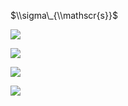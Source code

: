 $\\sigma\_{\\mathscr{s}}$

![](https://www.nta.go.jp/tmp/03624485-91ab-4636-807c-7ed693230c27/images/315707c53cbabbf1eec602915573b3cd0416528f4ed41491df58e23875f44a3a.jpg)

![](https://www.nta.go.jp/tmp/03624485-91ab-4636-807c-7ed693230c27/images/5092ad421d4cd724bd847331be5abe876e0679468e3d0d70e6944fe565efa95a.jpg)

![](https://www.nta.go.jp/tmp/03624485-91ab-4636-807c-7ed693230c27/images/cefc8e116266b0dc4379ee531e975829b6ff019aa4b351eebfaf2b5f7c5ad171.jpg)

![](https://www.nta.go.jp/tmp/03624485-91ab-4636-807c-7ed693230c27/images/62a5a264b209f3c54199a2f1b6b6783307a9e2f92fabc5042b87dcb587b8d224.jpg)